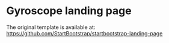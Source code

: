 # Gyroscope landing page

The original template is available at: https://github.com/StartBootstrap/startbootstrap-landing-page
